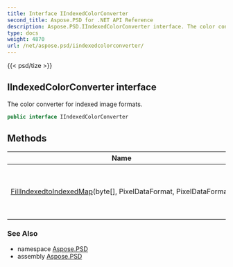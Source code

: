 ```yaml
---
title: Interface IIndexedColorConverter
second_title: Aspose.PSD for .NET API Reference
description: Aspose.PSD.IIndexedColorConverter interface. The color converter for indexed image formats
type: docs
weight: 4870
url: /net/aspose.psd/iindexedcolorconverter/
---
```

{{< psd/tize >}}
## IIndexedColorConverter interface

The color converter for indexed image formats.

```csharp
public interface IIndexedColorConverter
```

## Methods

| Name | Description |
| --- | --- |
| [FillIndexedtoIndexedMap](../../aspose.psd/iindexedcolorconverter/fillindexedtoindexedmap/)(byte[], PixelDataFormat, PixelDataFormat) | Fills the indexed to indexed image conversion map. |

### See Also

* namespace [Aspose.PSD](../../aspose.psd/)
* assembly [Aspose.PSD](../../)


